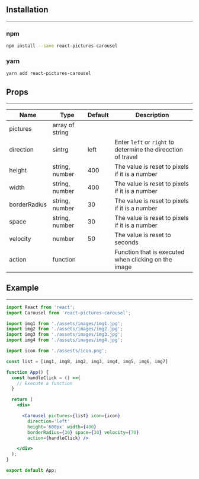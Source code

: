## Installation
-----
### npm
```bash
npm install --save react-pictures-carousel
```

### yarn

```bash
yarn add react-pictures-carousel
```

## Props
-----
| Name      | Type                    | Default   | Description   |
| --------  | -------------           | --------- | ------------- |
| pictures  | array of string         |           |               |
| direction | sintrg                  | left      |Enter `left` or `right` to determine the direcction of travel|
| height    | string, number          | 400       |The value is reset to pixels if it is a number |
| width     | string, number          | 400       |The value is reset to pixels if it is a number |
| borderRadius | string, number       | 30        |The value is reset to pixels if it is a number |
| space     | string, number          | 30        |The value is reset to pixels if it is a number |
| velocity  | number                  | 50        |The value is reset to seconds                  |
| action    | function                |           |Function that is executed when clicking on the image|

## Example
-----
```jsx static
import React from 'react';
import Carousel from 'react-pictures-carousel';

import img1 from './assets/images/img1.jpg';
import img2 from './assets/images/img2.jpg';
import img3 from './assets/images/img3.jpg';
import img4 from './assets/images/img4.jpg';

import icon from './assests/icon.png';

const list = [img1, img8, img2, img3, img4, img5, img6, img7]

function App() {
  const handleClick = () =>{
    // Execute a function
  }

  return (
    <div>

      <Carousel pictures={list} icon={icon}
        direction='left'
        height='600px' width={400}
        borderRadius={30} space={30} velocity={70}
        action={handleClick} />

    </div>
  );
}

export default App;
```